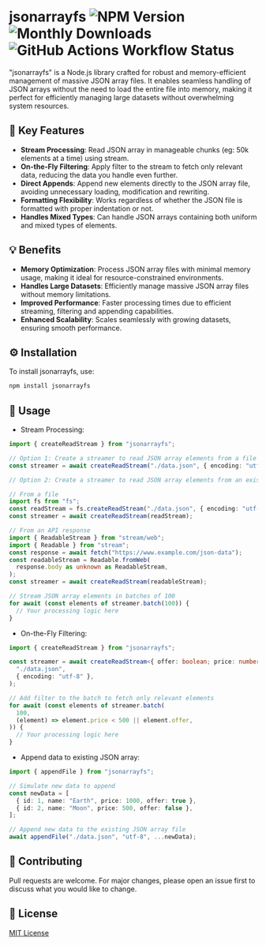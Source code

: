 # jsonarrayfs <img alt="NPM Version" src="https://img.shields.io/npm/v/jsonarrayfs"> <img alt="Monthly Downloads" src="https://img.shields.io/npm/dm/jsonarrayfs" /> <img alt="GitHub Actions Workflow Status" src="https://img.shields.io/github/actions/workflow/status/mochatek/jsonarrayfs/publish-to-npm.yml">

"jsonarrayfs" is a Node.js library crafted for robust and memory-efficient management of massive JSON array files. It enables seamless handling of JSON arrays without the need to load the entire file into memory, making it perfect for efficiently managing large datasets without overwhelming system resources.

## 🎯 Key Features

- **Stream Processing**: Read JSON array in manageable chunks (eg: 50k elements at a time) using stream.
- **On-the-Fly Filtering**: Apply filter to the stream to fetch only relevant data, reducing the data you handle even further.
- **Direct Appends**: Append new elements directly to the JSON array file, avoiding unnecessary loading, modification and rewriting.
- **Formatting Flexibility**: Works regardless of whether the JSON file is formatted with proper indentation or not.
- **Handles Mixed Types**: Can handle JSON arrays containing both uniform and mixed types of elements.

## 💡 Benefits

- **Memory Optimization**: Process JSON array files with minimal memory usage, making it ideal for resource-constrained environments.
- **Handles Large Datasets**: Efficiently manage massive JSON array files without memory limitations.
- **Improved Performance**: Faster processing times due to efficient streaming, filtering and appending capabilities.
- **Enhanced Scalability**: Scales seamlessly with growing datasets, ensuring smooth performance.

## ⚙️ Installation

To install jsonarrayfs, use:

```sh
npm install jsonarrayfs
```

## 🚀 Usage

- Stream Processing:

```ts
import { createReadStream } from "jsonarrayfs";

// Option 1: Create a streamer to read JSON array elements from a file
const streamer = await createReadStream("./data.json", { encoding: "utf-8" });

// Option 2: Create a streamer to read JSON array elements from an existing Readable:

// From a file
import fs from "fs";
const readStream = fs.createReadStream("./data.json", { encoding: "utf-8" });
const streamer = await createReadStream(readStream);

// From an API response
import { ReadableStream } from "stream/web";
import { Readable } from "stream";
const response = await fetch("https://www.example.com/json-data");
const readableStream = Readable.fromWeb(
  response.body as unknown as ReadableStream,
);
const streamer = await createReadStream(readableStream);

// Stream JSON array elements in batches of 100
for await (const elements of streamer.batch(100)) {
  // Your processing logic here
}
```

- On-the-Fly Filtering:

```ts
import { createReadStream } from "jsonarrayfs";

const streamer = await createReadStream<{ offer: boolean; price: number }>(
  "./data.json",
  { encoding: "utf-8" },
);

// Add filter to the batch to fetch only relevant elements
for await (const elements of streamer.batch(
  100,
  (element) => element.price < 500 || element.offer,
)) {
  // Your processing logic here
}
```

- Append data to existing JSON array:

```ts
import { appendFile } from "jsonarrayfs";

// Simulate new data to append
const newData = [
  { id: 1, name: "Earth", price: 1000, offer: true },
  { id: 2, name: "Moon", price: 500, offer: false },
];

// Append new data to the existing JSON array file
await appendFile("./data.json", "utf-8", ...newData);
```

## 🤝 Contributing

Pull requests are welcome. For major changes, please open an issue first to discuss what you would like to change.

## 📜 License

[MIT License ](https://github.com/mochatek/jsonarrayfs/blob/main/LICENSE)
